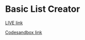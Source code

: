 # Basic List Creator

[LIVE link](https://jlpj7.csb.app/)

[Codesandbox link](https://codesandbox.io/s/laughing-taussig-jlpj7)
